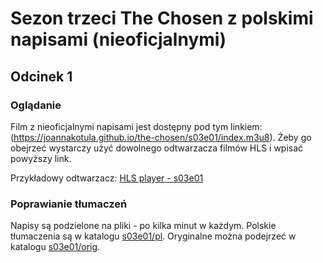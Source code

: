 # Sezon trzeci The Chosen z polskimi napisami (nieoficjalnymi)

## Odcinek 1

### Oglądanie

Film z nieoficjalnymi napisami jest dostępny pod tym linkiem: (https://joannakotula.github.io/the-chosen/s03e01/index.m3u8). 
Żeby go obejrzeć wystarczy użyć dowolnego odtwarzacza filmów HLS i wpisać powyższy link.

Przykładowy odtwarzacz: [HLS player - s03e01](https://www.hlsplayer.net/#type=m3u8&src=https%3A%2F%2Fjoannakotula.github.io%2Fthe-chosen%2Fs03e01%2Findex.m3u8)

### Poprawianie tłumaczeń

Napisy są podzielone na pliki - po kilka minut w każdym. 
Polskie tłumaczenia są w katalogu [s03e01/pl](https://github.com/joannakotula/the-chosen/tree/master/s03e01/pl).
Oryginalne można podejrzeć w katalogu [s03e01/orig](https://github.com/joannakotula/the-chosen/tree/master/s03e01/orig).

